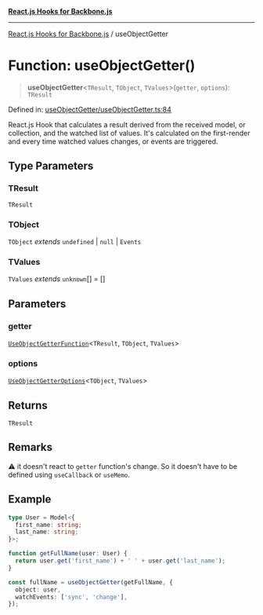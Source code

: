 [**React.js Hooks for Backbone.js**](../README.md)

***

[React.js Hooks for Backbone.js](../README.md) / useObjectGetter

# Function: useObjectGetter()

> **useObjectGetter**\<`TResult`, `TObject`, `TValues`\>(`getter`, `options`): `TResult`

Defined in: [useObjectGetter/useObjectGetter.ts:84](https://github.com/VitorLuizC/react-hooks-for-backbone/blob/974b445f407913593ca526d1771534f66ee4519c/src/useObjectGetter/useObjectGetter.ts#L84)

React.js Hook that calculates a result derived from the received model, or
collection, and the watched list of values. It's calculated on the
first-render and every time watched values changes, or events are triggered.

## Type Parameters

### TResult

`TResult`

### TObject

`TObject` *extends* `undefined` \| `null` \| `Events`

### TValues

`TValues` *extends* `unknown`[] = \[\]

## Parameters

### getter

[`UseObjectGetterFunction`](../type-aliases/UseObjectGetterFunction.md)\<`TResult`, `TObject`, `TValues`\>

### options

[`UseObjectGetterOptions`](../type-aliases/UseObjectGetterOptions.md)\<`TObject`, `TValues`\>

## Returns

`TResult`

## Remarks

⚠️ it doesn't react to `getter` function's change. So it doesn't have to be
defined using `useCallback` or `useMemo`.

## Example

```ts
type User = Model<{
  first_name: string;
  last_name: string;
}>;

function getFullName(user: User) {
  return user.get('first_name') + ' ' + user.get('last_name');
}

const fullName = useObjectGetter(getFullName, {
  object: user,
  watchEvents: ['sync', 'change'],
});
```

